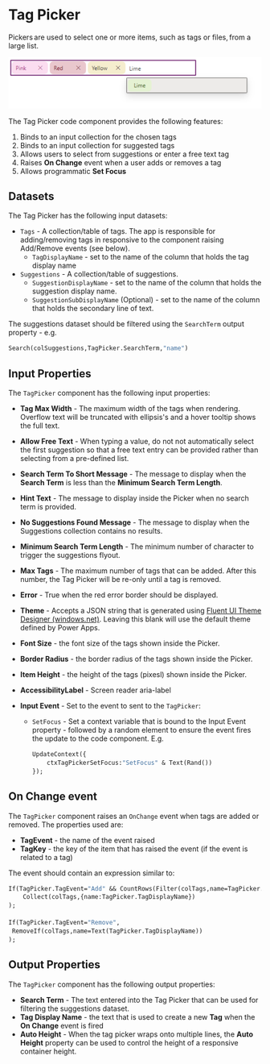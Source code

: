 # Tag Picker

Pickers are used to select one or more items, such as tags or files, from a large list.

![picker.png](picker.png)

The Tag Picker code component provides the following features:

1. Binds to an input collection for the chosen tags
2. Binds to an input collection for suggested tags
3. Allows users to select from suggestions or enter a free text tag
4. Raises **On Change** event when a user adds or removes a tag
5. Allows programmatic **Set Focus**

## Datasets

The Tag Picker has the following input datasets:

- `Tags` - A collection/table of tags. The app is responsible for adding/removing tags in responsive to the component raising Add/Remove events (see below).
  - `TagDisplayName` - set to the name of the column that holds the tag display name
- `Suggestions` - A collection/table of suggestions.
  - `SuggestionDisplayName` - set to the name of the column that holds the suggestion display name.
  - `SuggestionSubDisplayName` (Optional) - set to the name of the column that holds the secondary line of text.

The suggestions dataset should be filtered using the `SearchTerm` output property - e.g.

```vb
Search(colSuggestions,TagPicker.SearchTerm,"name")
```

## Input Properties

The `TagPicker` component has the following input properties:

- **Tag Max Width** - The maximum width of the tags when rendering. Overflow text will be truncated with ellipsis's and a hover tooltip shows the full text.

- **Allow Free Text** - When typing a value, do not not automatically select the first suggestion so that a free text entry can be provided rather than selecting from a pre-defined list.

- **Search Term To Short Message** - The message to display when the **Search Term** is less than the **Minimum Search Term Length**.

- **Hint Text** - The message to display inside the Picker when no search term is provided.

- **No Suggestions Found Message** - The message to display when the Suggestions collection contains no results.

- **Minimum Search Term Length** - The minimum number of character to trigger the suggestions flyout.

- **Max Tags** - The maximum number of tags that can be added. After this number, the Tag Picker will be re-only until a tag is removed.

- **Error** - True when the red error border should be displayed.

- **Theme** - Accepts a JSON string that is generated using [Fluent UI Theme Designer (windows.net)](https://fabricweb.z5.web.core.windows.net/pr-deploy-site/refs/heads/master/theming-designer/). Leaving this blank will use the default theme defined by Power Apps.

- **Font Size** - the font size of the tags shown inside the Picker.

- **Border Radius** - the border radius of the tags shown inside the Picker.

- **Item Height** - the height of the tags (pixesl) shown inside the Picker.

- **AccessibilityLabel** - Screen reader aria-label

- **Input Event** - Set to the event to sent to the `TagPicker`:

  - `SetFocus` - Set a context variable that is bound to the Input Event property - followed by a random element to ensure the event fires the update to the code component. E.g.

    ```vb
    UpdateContext({
        ctxTagPickerSetFocus:"SetFocus" & Text(Rand())
    });
    ```

## On Change event

The `TagPicker` component raises an `OnChange` event when tags are added or removed. The properties used are:

- **TagEvent** - the name of the event raised
- **TagKey** - the key of the item that has raised the event (if the event is related to a tag)

The event should contain an expression similar to:

```vb
If(TagPicker.TagEvent="Add" && CountRows(Filter(colTags,name=TagPicker.TagDisplayName))=0,
    Collect(colTags,{name:TagPicker.TagDisplayName})
);

If(TagPicker.TagEvent="Remove",
 RemoveIf(colTags,name=Text(TagPicker.TagDisplayName))
);
```

## Output Properties

The `TagPicker` component has the following output properties:

- **Search Term** - The text entered into the Tag Picker that can be used for filtering the suggestions dataset.
- **Tag Display Name** - the text that is used to create a new **Tag** when the **On Change** event is fired
- **Auto Height** - When the tag picker wraps onto multiple lines, the **Auto Height** property can be used to control the height of a responsive container height.
